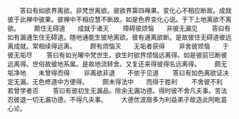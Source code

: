 <!-- { "loadSidebar": true } -->
　　答曰有如欲界离欲。非梵世离欲。彼欲界第四禅果。变化心不相应断故。成就彼于此禅中彼果。彼禅中不相应慧不断故。如是色界变化心说。于下上地离欲不离欲。
　　颇住无碍道　　成就于诸灭
　　障碍彼烦恼　　非彼无漏见
　　答曰有如有漏通生住无碍道。随地通能生彼地离欲。彼有通离欲断。是故彼住无碍道彼远离成就。常相续得远离。
　　颇有烦恼灭　　无垢者获得
　　非舍彼烦恼　　于彼无垢尽
　　答曰有如光曜中梵世生。欲生时欲界烦恼远离得。如是彼前已断彼远离得。世俗故彼地系属。是故地流转舍。又复还来得彼得名远离得。
　　颇无垢净地　　未曾得而得
　　非离欲非退　　不依于见道
　　答曰有如色离欲证决定无漏。无色修道中方便得。
　　颇未得法中　　而得于胜利
　　不舍彼不利　　若曾学者否
　　答曰有彼初生无漏品。除余无漏功德。得时彼不舍凡夫事。苦法忍彼退一切无漏功德。不得凡夫事。
　　大德优波扇多为利益弟子故造此阿毗昙心论。

 
